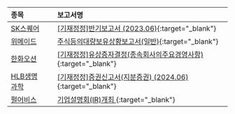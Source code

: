 | **종목** |      |**보고서명** |
| :------- | :--- |:----------- |
| [SK스퀘어](/402340/#dart) | | [[기재정정]반기보고서 (2023.06)](https://dart.fss.or.kr/dsaf001/main.do?rcpNo=20240419000596){:target="_blank"} |
| [위메이드](/112040/#dart) | | [주식등의대량보유상황보고서(일반)](https://dart.fss.or.kr/dsaf001/main.do?rcpNo=20240419000589){:target="_blank"} |
| [한화오션](/042660/#dart) | | [[기재정정]유상증자결정(종속회사의주요경영사항)              ](https://dart.fss.or.kr/dsaf001/main.do?rcpNo=20240419800587){:target="_blank"} |
| [HLB생명과학](/067630/#dart) | | [[기재정정]증권신고서(지분증권) (2024.06)](https://dart.fss.or.kr/dsaf001/main.do?rcpNo=20240419000579){:target="_blank"} |
| [펄어비스](/263750/#dart) | | [기업설명회(IR)개최              ](https://dart.fss.or.kr/dsaf001/main.do?rcpNo=20240419900591){:target="_blank"} |